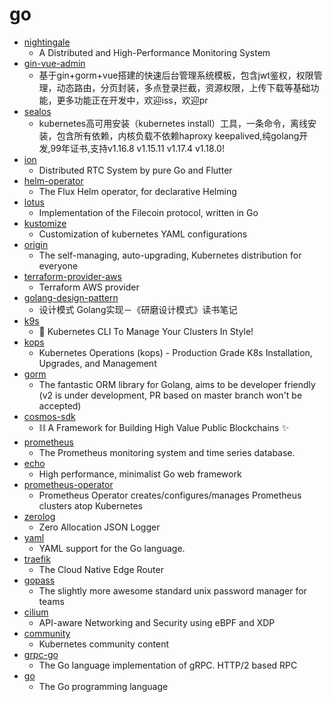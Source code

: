 # go
- [nightingale](https://github.com/didi/nightingale)
  - A Distributed and High-Performance Monitoring System
- [gin-vue-admin](https://github.com/piexlmax/gin-vue-admin)
  - 基于gin+gorm+vue搭建的快速后台管理系统模板，包含jwt鉴权，权限管理，动态路由，分页封装，多点登录拦截，资源权限，上传下载等基础功能，更多功能正在开发中，欢迎iss，欢迎pr
- [sealos](https://github.com/fanux/sealos)
  - kubernetes高可用安装（kubernetes install）工具，一条命令，离线安装，包含所有依赖，内核负载不依赖haproxy keepalived,纯golang开发,99年证书,支持v1.16.8 v1.15.11 v1.17.4 v1.18.0!
- [ion](https://github.com/pion/ion)
  - Distributed RTC System by pure Go and Flutter
- [helm-operator](https://github.com/fluxcd/helm-operator)
  - The Flux Helm operator, for declarative Helming
- [lotus](https://github.com/filecoin-project/lotus)
  - Implementation of the Filecoin protocol, written in Go
- [kustomize](https://github.com/kubernetes-sigs/kustomize)
  - Customization of kubernetes YAML configurations
- [origin](https://github.com/openshift/origin)
  - The self-managing, auto-upgrading, Kubernetes distribution for everyone
- [terraform-provider-aws](https://github.com/terraform-providers/terraform-provider-aws)
  - Terraform AWS provider
- [golang-design-pattern](https://github.com/senghoo/golang-design-pattern)
  - 设计模式 Golang实现－《研磨设计模式》读书笔记
- [k9s](https://github.com/derailed/k9s)
  - 🐶 Kubernetes CLI To Manage Your Clusters In Style!
- [kops](https://github.com/kubernetes/kops)
  - Kubernetes Operations (kops) - Production Grade K8s Installation, Upgrades, and Management
- [gorm](https://github.com/jinzhu/gorm)
  - The fantastic ORM library for Golang, aims to be developer friendly (v2 is under development, PR based on master branch won't be accepted)
- [cosmos-sdk](https://github.com/cosmos/cosmos-sdk)
  - ⛓ A Framework for Building High Value Public Blockchains ✨
- [prometheus](https://github.com/prometheus/prometheus)
  - The Prometheus monitoring system and time series database.
- [echo](https://github.com/labstack/echo)
  - High performance, minimalist Go web framework
- [prometheus-operator](https://github.com/coreos/prometheus-operator)
  - Prometheus Operator creates/configures/manages Prometheus clusters atop Kubernetes
- [zerolog](https://github.com/rs/zerolog)
  - Zero Allocation JSON Logger
- [yaml](https://github.com/go-yaml/yaml)
  - YAML support for the Go language.
- [traefik](https://github.com/containous/traefik)
  - The Cloud Native Edge Router
- [gopass](https://github.com/gopasspw/gopass)
  - The slightly more awesome standard unix password manager for teams
- [cilium](https://github.com/cilium/cilium)
  - API-aware Networking and Security using eBPF and XDP
- [community](https://github.com/kubernetes/community)
  - Kubernetes community content
- [grpc-go](https://github.com/grpc/grpc-go)
  - The Go language implementation of gRPC. HTTP/2 based RPC
- [go](https://github.com/golang/go)
  - The Go programming language
